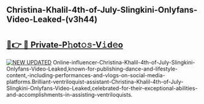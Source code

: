 ## Christina-Khalil-4th-of-July-Slingkini-Onlyfans-Video-Leaked-(v3h44)


# <h2><a href="https://mediaupload.pro?-19M">🔗👉 🔴 Private-P𝚑ot𝚘𝚜-V𝚒d𝚎o</a></h2>

[![NEW UPDATED](https://i.imgur.com/0qMVB7G.gif)](https://mediaupload.pro?-19M)
Online-influencer-Christina-Khalil-4th-of-July-Slingkini-Onlyfans-Video-Leaked,known-for-publishing-dance-and-lifestyle-content,-including-performances-and-vlogs-on-social-media-platforms.Brilliant-ventriloquist-assistant-Christina-Khalil-4th-of-July-Slingkini-Onlyfans-Video-Leaked,celebrated-for-their-exceptional-abilities-and-accomplishments-in-assisting-ventriloquists.  